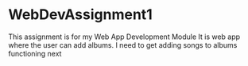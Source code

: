 # WebDevAssignment1
This assignment is for my Web App Development Module
It is web app where the user can add albums. 
I need to get adding songs to albums functioning next
